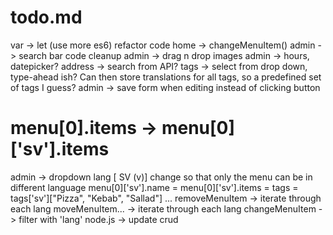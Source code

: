 # todo.md

var -> let (use more es6)
refactor code
  home -> changeMenuItem()
admin -> search bar code cleanup
admin -> drag n drop images
admin -> hours, datepicker?
address -> search from API?
tags -> select from drop down, type-ahead ish?
  Can then store translations for all tags, so a
  predefined set of tags I guess?
admin -> save form when editing instead of clicking button

# menu[0].items -> menu[0]['sv'].items
admin -> dropdown lang [ SV (v)]
change so that only the menu can be in different language
  menu[0]['sv'].name = <stuff>
  menu[0]['sv'].items = <stuff>
tags = tags['sv']["Pizza", "Kebab", "Sallad"] ...
removeMenuItem -> iterate through each lang
moveMenuItem... -> iterate through each lang
changeMenuItem -> filter with 'lang'
node.js -> update crud
